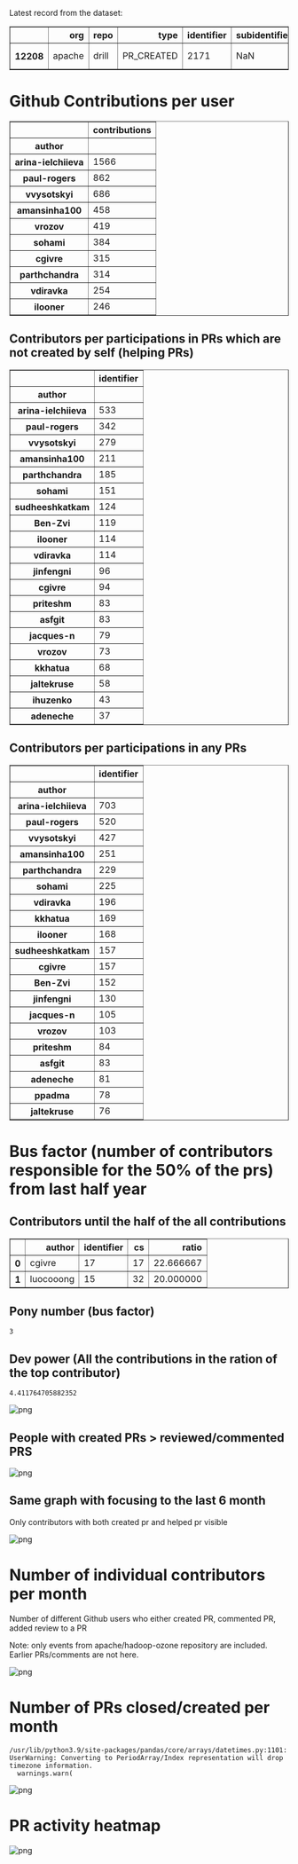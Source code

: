 Latest record from the dataset:




<div>
<table border="1" class="dataframe">
  <thead>
    <tr style="text-align: right;">
      <th></th>
      <th>org</th>
      <th>repo</th>
      <th>type</th>
      <th>identifier</th>
      <th>subidentifier</th>
      <th>date</th>
      <th>author</th>
      <th>owner</th>
      <th>project</th>
    </tr>
  </thead>
  <tbody>
    <tr>
      <th>12208</th>
      <td>apache</td>
      <td>drill</td>
      <td>PR_CREATED</td>
      <td>2171</td>
      <td>NaN</td>
      <td>2021-02-14 06:06:06+00:00</td>
      <td>cgivre</td>
      <td>cgivre</td>
      <td>drill</td>
    </tr>
  </tbody>
</table>
</div>



# Github Contributions per user





<div>
<table border="1" class="dataframe">
  <thead>
    <tr style="text-align: right;">
      <th></th>
      <th>contributions</th>
    </tr>
    <tr>
      <th>author</th>
      <th></th>
    </tr>
  </thead>
  <tbody>
    <tr>
      <th>arina-ielchiieva</th>
      <td>1566</td>
    </tr>
    <tr>
      <th>paul-rogers</th>
      <td>862</td>
    </tr>
    <tr>
      <th>vvysotskyi</th>
      <td>686</td>
    </tr>
    <tr>
      <th>amansinha100</th>
      <td>458</td>
    </tr>
    <tr>
      <th>vrozov</th>
      <td>419</td>
    </tr>
    <tr>
      <th>sohami</th>
      <td>384</td>
    </tr>
    <tr>
      <th>cgivre</th>
      <td>315</td>
    </tr>
    <tr>
      <th>parthchandra</th>
      <td>314</td>
    </tr>
    <tr>
      <th>vdiravka</th>
      <td>254</td>
    </tr>
    <tr>
      <th>ilooner</th>
      <td>246</td>
    </tr>
  </tbody>
</table>
</div>



## Contributors per participations in PRs which are not created by self (helping PRs)




<div>
<table border="1" class="dataframe">
  <thead>
    <tr style="text-align: right;">
      <th></th>
      <th>identifier</th>
    </tr>
    <tr>
      <th>author</th>
      <th></th>
    </tr>
  </thead>
  <tbody>
    <tr>
      <th>arina-ielchiieva</th>
      <td>533</td>
    </tr>
    <tr>
      <th>paul-rogers</th>
      <td>342</td>
    </tr>
    <tr>
      <th>vvysotskyi</th>
      <td>279</td>
    </tr>
    <tr>
      <th>amansinha100</th>
      <td>211</td>
    </tr>
    <tr>
      <th>parthchandra</th>
      <td>185</td>
    </tr>
    <tr>
      <th>sohami</th>
      <td>151</td>
    </tr>
    <tr>
      <th>sudheeshkatkam</th>
      <td>124</td>
    </tr>
    <tr>
      <th>Ben-Zvi</th>
      <td>119</td>
    </tr>
    <tr>
      <th>ilooner</th>
      <td>114</td>
    </tr>
    <tr>
      <th>vdiravka</th>
      <td>114</td>
    </tr>
    <tr>
      <th>jinfengni</th>
      <td>96</td>
    </tr>
    <tr>
      <th>cgivre</th>
      <td>94</td>
    </tr>
    <tr>
      <th>priteshm</th>
      <td>83</td>
    </tr>
    <tr>
      <th>asfgit</th>
      <td>83</td>
    </tr>
    <tr>
      <th>jacques-n</th>
      <td>79</td>
    </tr>
    <tr>
      <th>vrozov</th>
      <td>73</td>
    </tr>
    <tr>
      <th>kkhatua</th>
      <td>68</td>
    </tr>
    <tr>
      <th>jaltekruse</th>
      <td>58</td>
    </tr>
    <tr>
      <th>ihuzenko</th>
      <td>43</td>
    </tr>
    <tr>
      <th>adeneche</th>
      <td>37</td>
    </tr>
  </tbody>
</table>
</div>



## Contributors per participations in any PRs




<div>
<table border="1" class="dataframe">
  <thead>
    <tr style="text-align: right;">
      <th></th>
      <th>identifier</th>
    </tr>
    <tr>
      <th>author</th>
      <th></th>
    </tr>
  </thead>
  <tbody>
    <tr>
      <th>arina-ielchiieva</th>
      <td>703</td>
    </tr>
    <tr>
      <th>paul-rogers</th>
      <td>520</td>
    </tr>
    <tr>
      <th>vvysotskyi</th>
      <td>427</td>
    </tr>
    <tr>
      <th>amansinha100</th>
      <td>251</td>
    </tr>
    <tr>
      <th>parthchandra</th>
      <td>229</td>
    </tr>
    <tr>
      <th>sohami</th>
      <td>225</td>
    </tr>
    <tr>
      <th>vdiravka</th>
      <td>196</td>
    </tr>
    <tr>
      <th>kkhatua</th>
      <td>169</td>
    </tr>
    <tr>
      <th>ilooner</th>
      <td>168</td>
    </tr>
    <tr>
      <th>sudheeshkatkam</th>
      <td>157</td>
    </tr>
    <tr>
      <th>cgivre</th>
      <td>157</td>
    </tr>
    <tr>
      <th>Ben-Zvi</th>
      <td>152</td>
    </tr>
    <tr>
      <th>jinfengni</th>
      <td>130</td>
    </tr>
    <tr>
      <th>jacques-n</th>
      <td>105</td>
    </tr>
    <tr>
      <th>vrozov</th>
      <td>103</td>
    </tr>
    <tr>
      <th>priteshm</th>
      <td>84</td>
    </tr>
    <tr>
      <th>asfgit</th>
      <td>83</td>
    </tr>
    <tr>
      <th>adeneche</th>
      <td>81</td>
    </tr>
    <tr>
      <th>ppadma</th>
      <td>78</td>
    </tr>
    <tr>
      <th>jaltekruse</th>
      <td>76</td>
    </tr>
  </tbody>
</table>
</div>



# Bus factor (number of contributors responsible for the 50% of the prs) from last half year

## Contributors until the half of the all contributions




<div>
<table border="1" class="dataframe">
  <thead>
    <tr style="text-align: right;">
      <th></th>
      <th>author</th>
      <th>identifier</th>
      <th>cs</th>
      <th>ratio</th>
    </tr>
  </thead>
  <tbody>
    <tr>
      <th>0</th>
      <td>cgivre</td>
      <td>17</td>
      <td>17</td>
      <td>22.666667</td>
    </tr>
    <tr>
      <th>1</th>
      <td>luocooong</td>
      <td>15</td>
      <td>32</td>
      <td>20.000000</td>
    </tr>
  </tbody>
</table>
</div>



## Pony number (bus factor)




    3



## Dev power (All the contributions in the ration of the top contributor)




    4.411764705882352




    
![png](github-contributions_files/github-contributions_18_0.png)
    


## People with created PRs > reviewed/commented PRS


    
![png](github-contributions_files/github-contributions_21_0.png)
    


## Same graph with focusing to the last 6 month

Only contributors with both created pr and helped pr visible


    
![png](github-contributions_files/github-contributions_25_0.png)
    


# Number of individual contributors per month

Number of different Github users who either created PR, commented PR, added review to a PR

Note: only events from apache/hadoop-ozone repository are included. Earlier PRs/comments are not here.


    
![png](github-contributions_files/github-contributions_28_0.png)
    


# Number of PRs closed/created per month

    /usr/lib/python3.9/site-packages/pandas/core/arrays/datetimes.py:1101: UserWarning: Converting to PeriodArray/Index representation will drop timezone information.
      warnings.warn(



    
![png](github-contributions_files/github-contributions_31_0.png)
    


# PR activity heatmap


    
![png](github-contributions_files/github-contributions_34_0.png)
    

